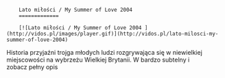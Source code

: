 
        Lato miłości / My Summer of Love 2004 
        =============
        
        [![Lato miłości / My Summer of Love 2004 ](http://vidos.pl/images/player.gif)](http://vidos.pl/lato-milosci-my-summer-of-love-2004)
        
        
 Historia przyjaźni trojga młodych ludzi rozgrywająca się w niewielkiej miejscowości na wybrzeżu Wielkiej Brytanii. W bardzo subtelny i zobacz pełny opis
    